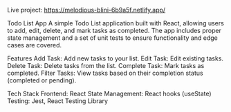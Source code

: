 Live project: https://melodious-blini-6b9a5f.netlify.app/

Todo List App
A simple Todo List application built with React, allowing users to add, edit, delete, and mark tasks as completed. The app includes proper state management and a set of unit tests to ensure functionality and edge cases are covered.

Features
Add Task: Add new tasks to your list.
Edit Task: Edit existing tasks.
Delete Task: Delete tasks from the list.
Complete Task: Mark tasks as completed.
Filter Tasks: View tasks based on their completion status (completed or pending).


Tech Stack
Frontend: React
State Management: React hooks (useState)
Testing: Jest, React Testing Library


